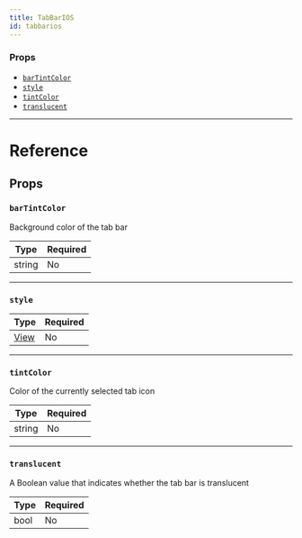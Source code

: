 ```yaml
---
title: TabBarIOS
id: tabbarios
---
```


### Props

- [`barTintColor`](tabbarios.md#bartintcolor)
- [`style`](tabbarios.md#style)
- [`tintColor`](tabbarios.md#tintcolor)
- [`translucent`](tabbarios.md#translucent)

---

# Reference

## Props

### `barTintColor`

Background color of the tab bar

| Type   | Required |
| ------ | -------- |
| string | No       |

---

### `style`

| Type                  | Required |
| --------------------- | -------- |
| [View](view.md#style) | No       |

---

### `tintColor`

Color of the currently selected tab icon

| Type   | Required |
| ------ | -------- |
| string | No       |

---

### `translucent`

A Boolean value that indicates whether the tab bar is translucent

| Type | Required |
| ---- | -------- |
| bool | No       |
